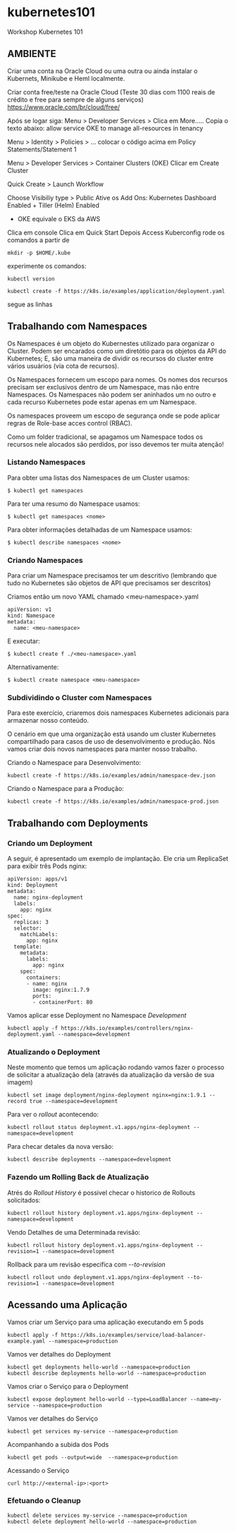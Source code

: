 # kubernetes101

Workshop Kubernetes 101

## AMBIENTE

Criar uma conta na Oracle Cloud ou uma outra ou ainda instalar o Kubernets, Minikube e Heml localmente.

Criar conta free/teste na Oracle Cloud (Teste 30 dias com 1100 reais de crédito e free para sempre de alguns serviços)
https://www.oracle.com/br/cloud/free/

Após se logar siga:
Menu > Developer Services > Clica em More..... 
Copia o texto abaixo: 
allow service OKE to manage all-resources in tenancy

Menu > Identity > Policies > ... colocar o código acima em Policy Statements/Statement 1

Menu > Developer Services > Container Clusters (OKE)
Clicar em Create Cluster

Quick Create > Launch Workflow

Choose Visibiliy type > Public
Ative os Add Ons: Kubernetes Dashboard Enabled + Tiller (Helm) Enabled

* OKE equivale o EKS da AWS

Clica em console
Clica em Quick Start
Depois Access Kuberconfig
rode os comandos a partir de 

```mkdir -p $HOME/.kube```

experimente os comandos: 

```
kubectl version

kubectl create -f https://k8s.io/examples/application/deployment.yaml
```

segue as linhas 

## Trabalhando com Namespaces

Os Namespaces é um objeto do Kubernestes utilizado para organizar o Cluster. Podem ser encarados como um diretótio para os objetos da API do Kubernetes; E, são uma maneira de dividir os recursos do cluster entre vários usuários (via cota de recursos).

Os Namespaces fornecem um escopo para nomes. Os nomes dos recursos precisam ser exclusivos dentro de um Namespace, mas não entre Namespaces. Os Namespaces não podem ser aninhados um no outro e cada recurso Kubernetes pode estar apenas em um Namespace.

Os namespaces proveem um escopo de segurança onde se pode aplicar regras de Role-base acces control (RBAC).

Como um folder tradicional, se apagamos um Namespace todos os recursos nele alocados são perdidos, por isso devemos ter muita atenção!

### Listando Namespaces

Para obter uma listas dos Namespaces de um Cluster usamos:

```$ kubectl get namespaces```

Para ter uma resumo do Namespace usamos:

```$ kubectl get namespaces <nome>```

Para obter informações detalhadas de um Namespace usamos:

```$ kubectl describe namespaces <nome>```

### Criando Namespaces

Para criar um Namespace precisamos ter um descritivo (lembrando que tudo no Kubernetes são objetos de API que precisamos ser descritos)

Criamos então um novo YAML chamado \<meu-namespace>.yaml

``` 
apiVersion: v1
kind: Namespace
metadata:
  name: <meu-namespace>
```

E executar:

```$ kubectl create f ./<meu-namespace>.yaml```

Alternativamente:

```$ kubectl create namespace <meu-namespace>```

### Subdividindo o Cluster com Namespaces

Para este exercício, criaremos dois namespaces Kubernetes adicionais para armazenar nosso conteúdo.

O cenário em que uma organização está usando um cluster Kubernetes compartilhado para casos de uso de desenvolvimento e produção. Nós vamos criar dois novos namespaces para manter nosso trabalho.

Criando o Namespace para Desenvolvimento:

```kubectl create -f https://k8s.io/examples/admin/namespace-dev.json``` 

Criando o Namespace para a Produção:

```kubectl create -f https://k8s.io/examples/admin/namespace-prod.json``` 


## Trabalhando com Deployments

### Criando um Deployment

A seguir, é apresentado um exemplo de implantação. Ele cria um ReplicaSet para exibir três Pods nginx:

```
apiVersion: apps/v1
kind: Deployment
metadata:
  name: nginx-deployment
  labels:
    app: nginx
spec:
  replicas: 3
  selector:
    matchLabels:
      app: nginx
  template:
    metadata:
      labels:
        app: nginx
    spec:
      containers:
      - name: nginx
        image: nginx:1.7.9
        ports:
        - containerPort: 80
```

Vamos aplicar esse Deployment no Namespace *Development*

```
kubectl apply -f https://k8s.io/examples/controllers/nginx-deployment.yaml --namespace=development
``` 

### Atualizando o Deployment

Neste momento que temos um aplicação rodando vamos fazer o processo de solicitar a atualização dela (através da atualização da versão de sua imagem)

```
kubectl set image deployment/nginx-deployment nginx=nginx:1.9.1 --record true --namespace=development
```

Para ver o *rollout* acontecendo:

``` 
kubectl rollout status deployment.v1.apps/nginx-deployment --namespace=development
```

Para checar detales da nova versão:

```
kubectl describe deployments --namespace=development
```
### Fazendo um Rolling Back de Atualização

Atrés do *Rollout History* é possivel checar o historico de Rollouts solicitados: 

```
kubectl rollout history deployment.v1.apps/nginx-deployment --namespace=development
```

Vendo Detalhes de uma Determinada revisão:

```
kubectl rollout history deployment.v1.apps/nginx-deployment --revision=1 --namespace=development
```

Rollback para um revisão especifica com *--to-revision*

```
kubectl rollout undo deployment.v1.apps/nginx-deployment --to-revision=1 --namespace=development
```

## Acessando uma Aplicação

Vamos criar um Serviço para uma aplicação executando em 5 pods

```
kubectl apply -f https://k8s.io/examples/service/load-balancer-example.yaml --namespace=production
```

Vamos ver detalhes do Deployment

```
kubectl get deployments hello-world --namespace=production
kubectl describe deployments hello-world --namespace=production
```

Vamos criar o Serviço para o Deployment

```
kubectl expose deployment hello-world --type=LoadBalancer --name=my-service --namespace=production
```

Vamos ver detalhes do Serviço

```
kubectl get services my-service --namespace=production
```

Acompanhando a subida dos Pods

```
kubectl get pods --output=wide  --namespace=production
```

Acessando o Serviço

```
curl http://<external-ip>:<port>
```


### Efetuando o Cleanup

```
kubectl delete services my-service --namespace=production
kubectl delete deployment hello-world --namespace=production
```


